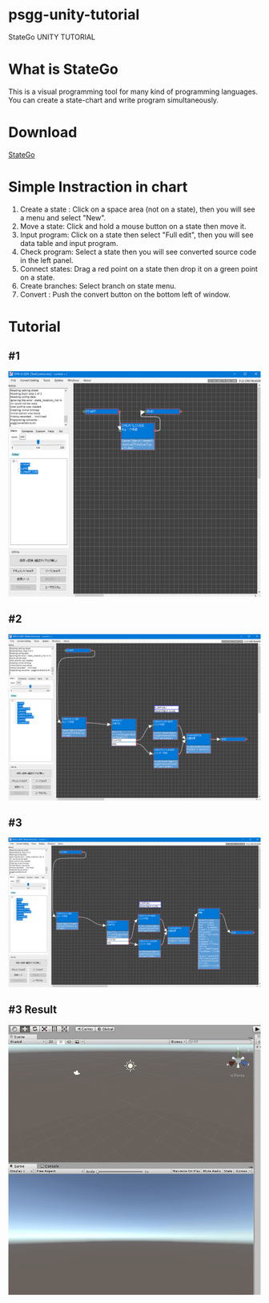 # psgg-unity-tutorial

StateGo UNITY TUTORIAL

# What is StateGo

This is a visual programming tool for many kind of programming languages. You can create a state-chart and write program simultaneously.

# Download

[StateGo](https://statego.programanic.com/index-e.html)

# Simple Instraction in chart

1. Create a state : Click on a space area (not on a state), then you will see a menu and select "New".  
2. Move a state: Click and hold a mouse button on a state then move it.  
3. Input program: Click on a state then select "Full edit", then you will see data table and input program.  
4. Check program: Select a state then you will see  converted source code in the left panel.  
5. Connect states: Drag a red point on a state then drop it on a green point on a state.  
6. Create branches: Select branch on state menu.  
7. Convert : Push the convert button on the bottom left of window.  

# Tutorial

## #1

![](https://raw.githubusercontent.com/NNNIC/psgg-unity-tutorial/master/wiki/tuto1.png)

## #2

![](https://raw.githubusercontent.com/NNNIC/psgg-unity-tutorial/master/wiki/tuto2.png)

## #3

![](https://raw.githubusercontent.com/NNNIC/psgg-unity-tutorial/master/wiki/tuto3.png)

## #3 Result

![](https://raw.githubusercontent.com/NNNIC/psgg-unity-tutorial/master/wiki/tuto3.gif)
